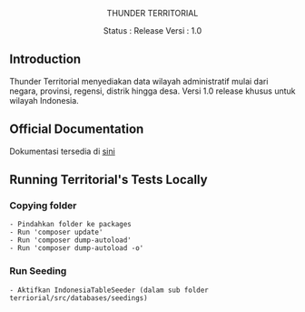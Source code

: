 <p align="center">THUNDER TERRITORIAL</p>

<p align="center">
<span class="alert alert-warning">Status : Release</span>
<span class="alert alert-info">Versi : 1.0</span>

## Introduction

Thunder Territorial menyediakan data wilayah administratif mulai dari negara, provinsi, regensi, distrik hingga desa. Versi 1.0 release khusus untuk wilayah Indonesia.

## Official Documentation

Dokumentasi tersedia di <a href="https://github.com/ThunderID/Repositories/wiki/%5BDOMAIN%5D-Territorial---Versi-1.0">sini</a>

## Running Territorial's Tests Locally

### Copying folder

	- Pindahkan folder ke packages
	- Run 'composer update'
	- Run 'composer dump-autoload'
	- Run 'composer dump-autoload -o'

### Run Seeding

	- Aktifkan IndonesiaTableSeeder (dalam sub folder terriorial/src/databases/seedings)
